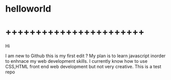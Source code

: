 # helloworld
+++++++++++++++++++++++
=============
Hi 

I am new to Github this is my first edit ?
My plan is to learn javascript  inorder to enhnace my web development skills.
I currently know how to use CSS,HTML front end web development but not very creative.
This is a test repo
